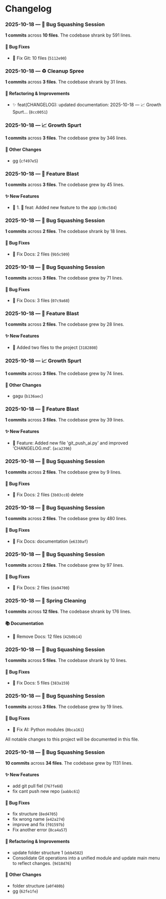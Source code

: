 # Changelog


### 2025-10-18 — 🔧 Bug Squashing Session

**1 commits** across **10 files**. The codebase shrank by 591 lines.

#### 🐛 Bug Fixes
- 🐛 Fix Git: 10 files (`5112e90`)



### 2025-10-18 — ♻️ Cleanup Spree

**1 commits** across **3 files**. The codebase shrank by 31 lines.

#### 🔧 Refactoring & Improvements
- ✨ feat(CHANGELOG): updated documentation: 2025-10-18 — 📈 Growth Spurt... (`8cc0051`)



### 2025-10-18 — 📈 Growth Spurt

**1 commits** across **3 files**. The codebase grew by 346 lines.

#### 🔄 Other Changes
- gg (`cf497e5`)



### 2025-10-18 — 🚀 Feature Blast

**1 commits** across **3 files**. The codebase grew by 45 lines.

#### ✨ New Features
- 🚀 1. 🚀 feat: Added new feature to the app (`c9bc584`)



### 2025-10-18 — 🔧 Bug Squashing Session

**1 commits** across **2 files**. The codebase shrank by 18 lines.

#### 🐛 Bug Fixes
- 🐛 Fix Docs: 2 files (`9b5c509`)



### 2025-10-18 — 🔧 Bug Squashing Session

**1 commits** across **3 files**. The codebase grew by 71 lines.

#### 🐛 Bug Fixes
- 🐛 Fix Docs: 3 files (`07c9a68`)



### 2025-10-18 — 🚀 Feature Blast

**1 commits** across **2 files**. The codebase grew by 28 lines.

#### ✨ New Features
- 🚀 Added two files to the project (`3182808`)



### 2025-10-18 — 📈 Growth Spurt

**1 commits** across **3 files**. The codebase grew by 74 lines.

#### 🔄 Other Changes
- gagu (`b136aec`)



### 2025-10-18 — 🚀 Feature Blast

**1 commits** across **3 files**. The codebase grew by 39 lines.

#### ✨ New Features
- 🚀 Feature: Added new file 'git_push_ai.py' and improved 'CHANGELOG.md'. (`aca2396`)



### 2025-10-18 — 🔧 Bug Squashing Session

**1 commits** across **2 files**. The codebase grew by 9 lines.

#### 🐛 Bug Fixes
- 🐛 Fix Docs: 2 files (`3b03cc8`) delete



### 2025-10-18 — 🔧 Bug Squashing Session

**1 commits** across **2 files**. The codebase grew by 480 lines.

#### 🐛 Bug Fixes
- 🐛 Fix Docs: documentation (`e6330af`)



### 2025-10-18 — 🔧 Bug Squashing Session

**1 commits** across **2 files**. The codebase grew by 97 lines.

#### 🐛 Bug Fixes
- 🐛 Fix Docs: 2 files (`da94700`)



### 2025-10-18 — 🧹 Spring Cleaning

**1 commits** across **12 files**. The codebase shrank by 176 lines.

#### 📚 Documentation
- 🐛 Remove Docs: 12 files (`42b0b14`)



### 2025-10-18 — 🔧 Bug Squashing Session

**1 commits** across **5 files**. The codebase shrank by 10 lines.

#### 🐛 Bug Fixes
- 🐛 Fix Docs: 5 files (`383a159`)



### 2025-10-18 — 🔧 Bug Squashing Session

**1 commits** across **3 files**. The codebase grew by 19 lines.

#### 🐛 Bug Fixes
- 🤖 Fix AI: Python modules (`0bca161`)


All notable changes to this project will be documented in this file.

### 2025-10-18 — 🔧 Bug Squashing Session

**10 commits** across **34 files**. The codebase grew by 1131 lines.

#### ✨ New Features
- add git pull fiel (`767fe68`)
- fix cant push new repo (`aabbc61`)

#### 🐛 Bug Fixes
- fix structure (`8ed4705`)
- fix wrong name (`e42a274`)
- improve and fix (`f01597b`)
- Fix another error (`0ca4a57`)

#### 🔧 Refactoring & Improvements
- update folder structure 1 (`ebb4582`)
- Consolidate Git operations into a unified module and update main menu to reflect changes. (`9d18d76`)

#### 🔄 Other Changes
- folder structure (`a0f480b`)
- gg (`62fe1fe`)

